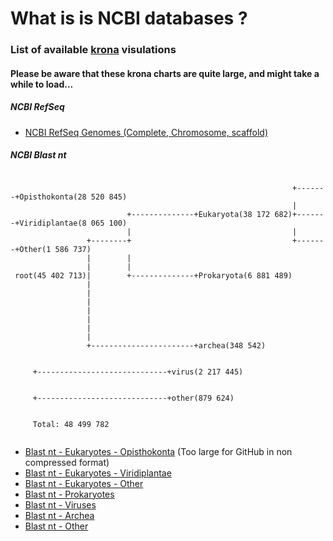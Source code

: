 # What is is NCBI databases ?

### List of available [krona](https://github.com/marbl/Krona/wiki) visulations

#### Please be aware that these krona charts are quite large, and might take a while to load...

##### NCBI RefSeq

- [NCBI RefSeq Genomes (Complete, Chromosome, scaffold)](html/refseq_genome.html)

##### NCBI Blast nt

```

                                                               +-------+Opisthokonta(28 520 845)
                                                               |
                          +--------------+Eukaryota(38 172 682)+-------+Viridiplantae(8 065 100)
                          |                                    |
                 +--------+                                    +-------+Other(1 586 737)
                 |        |
                 |        |
 root(45 402 713)|        +--------------+Prokaryota(6 881 489)
                 |
                 |
                 |
                 |
                 |
                 |
                 |
                 +-----------------------+archea(348 542)


     +-----------------------------+virus(2 217 445)


     +-----------------------------+other(879 624)


     Total: 48 499 782


```

- [Blast nt - Eukaryotes - Opisthokonta](html/nt_eukaryote_opisthonkonta.html.zip) (Too large for GitHub in non compressed format)
- [Blast nt - Eukaryotes - Viridiplantae](html/nt_eukaryote_viridiplantae.html)
- [Blast nt - Eukaryotes - Other](html/nt_eukaryote_other.html)
- [Blast nt - Prokaryotes](html/nt_prokaryote.html)
- [Blast nt - Viruses](html/nt_virus.html)
- [Blast nt - Archea](html/nt_archea.html)
- [Blast nt - Other](html/nt_other.html)